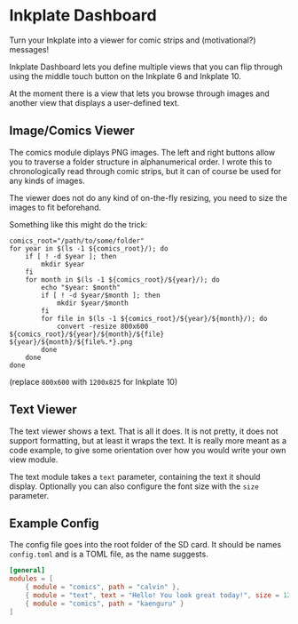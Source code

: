 # Inkplate Dashboard

Turn your Inkplate into a viewer for comic strips and (motivational?) messages!

Inkplate Dashboard lets you define multiple views that you can flip through using the middle touch button on the Inkplate 6 and Inkplate 10.

At the moment there is a view that lets you browse through images and another view that displays a user-defined text.

## Image/Comics Viewer

The comics module diplays PNG images. The left and right buttons allow you to traverse a folder structure in alphanumerical order. I wrote this to chronologically read through comic strips, but it can of course be used for any kinds of images.

The viewer does not do any kind of on-the-fly resizing, you need to size the images to fit beforehand.

Something like this might do the trick:

```shell
comics_root="/path/to/some/folder"
for year in $(ls -1 ${comics_root}/); do
    if [ ! -d $year ]; then
        mkdir $year
    fi
    for month in $(ls -1 ${comics_root}/${year}/); do
        echo "$year: $month"
        if [ ! -d $year/$month ]; then
            mkdir $year/$month
        fi
        for file in $(ls -1 ${comics_root}/${year}/${month}/); do
            convert -resize 800x600 ${comics_root}/${year}/${month}/${file} ${year}/${month}/${file%.*}.png
        done
    done
done
```

(replace `800x600` with `1200x825` for Inkplate 10)

## Text Viewer

The text viewer shows a text. That is all it does. It is not pretty, it does not support formatting, but at least it wraps the text. It is really more meant as a code example, to give some orientation over how you would write your own view module.

The text module takes a `text` parameter, containing the text it should display.
Optionally you can also configure the font size with the `size` parameter.

## Example Config

The config file goes into the root folder of the SD card. It should be names `config.toml` and is a TOML file, as the name suggests. 

```toml
[general]
modules = [
    { module = "comics", path = "calvin" },
    { module = "text", text = "Hello! You look great today!", size = 12 },
    { module = "comics", path = "kaenguru" }
]
```


